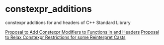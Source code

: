 # constexpr_additions
constexpr additions for <algorithm> and <cstring> headers of C++ Standard Library

[Proposal to Add Constexpr Modifiers to Functions in <algorithm> and <cstring> Headers](http://apolukhin.github.io/constexpr_algorithms/)
[Proposal to Relax Constexpr Restrictions for some Reinterpret Casts](http://apolukhin.github.io/constexpr_algorithms/reinterpret.html)

